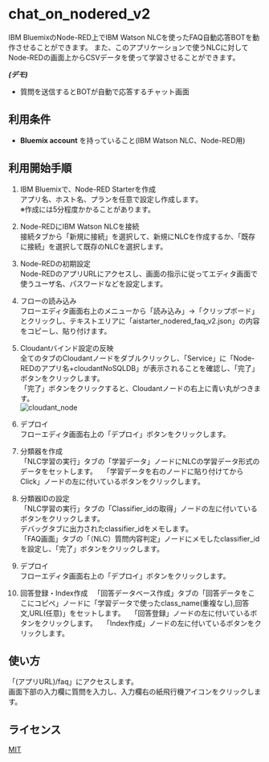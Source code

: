 # chat_on_nodered_v2
IBM BluemixのNode-RED上でIBM Watson NLCを使ったFAQ自動応答BOTを動作させることができます。 また、このアプリケーションで使うNLCに対してNode-REDの画面上からCSVデータを使って学習させることができます。


***(デモ)***
- 質問を送信するとBOTが自動で応答するチャット画面


## 利用条件
- **Bluemix account** を持っていること(IBM Watson NLC、Node-RED用)

## 利用開始手順
1. IBM Bluemixで、Node-RED Starterを作成  
アプリ名、ホスト名、プランを任意で設定し作成します。  
※作成には5分程度かかることがあります。

2. Node-REDにIBM Watson NLCを接続  
接続タブから「新規に接続」を選択して、新規にNLCを作成するか、「既存に接続」を選択して既存のNLCを選択します。

3. Node-REDの初期設定  
Node-REDのアプリURLにアクセスし、画面の指示に従ってエディタ画面で使うユーザ名、パスワードなどを設定します。

4. フローの読み込み  
フローエディタ画面右上のメニューから「読み込み」->「クリップボード」とクリックし、テキストエリアに「aistarter_nodered_faq_v2.json」の内容をコピーし、貼り付けます。

5. Cloudantバインド設定の反映  
全てのタブのCloudantノードをダブルクリックし、「Service」に「Node-REDのアプリ名+cloudantNoSQLDB」が表示されることを確認し、「完了」ボタンをクリックします。  
「完了」ボタンをクリックすると、Cloudantノードの右上に青い丸がつきます。  
![cloudant_node](https://github.com/softbank-developer/chat_on_nodered_v2/blob/master/readme_images/cloudant_node.png)


6. デプロイ  
フローエディタ画面右上の「デプロイ」ボタンをクリックします。

7. 分類器を作成  
「NLC学習の実行」タブの「学習データ」ノードにNLCの学習データ形式のデータをセットします。  
「学習データを右のノードに貼り付けてからClick」ノードの左に付いているボタンをクリックします。  

8. 分類器IDの設定  
「NLC学習の実行」タブの「Classifier_idの取得」ノードの左に付いているボタンをクリックします。  
デバッグタブに出力されたclassifier_idをメモします。  
「FAQ画面」タブの「（NLC）質問内容判定」ノードにメモしたclassifier_idを設定し、「完了」ボタンをクリックします。

9. デプロイ  
フローエディタ画面右上の「デプロイ」ボタンをクリックします。

10. 回答登録・Index作成  
「回答データベース作成」タブの「回答データをここにコピペ」ノードに「学習データで使ったclass_name(重複なし),回答文,URL(任意)」をセットします。  
「回答登録」ノードの左に付いているボタンをクリックします。  
「Index作成」ノードの左に付いているボタンをクリックします。  


## 使い方
「(アプリURL)/faq」にアクセスします。  
画面下部の入力欄に質問を入力し、入力欄右の紙飛行機アイコンをクリックします。


## ライセンス

[MIT](https://github.com/softbank-developer/chat_on_nodered_v2/blob/master/LICENSE)

